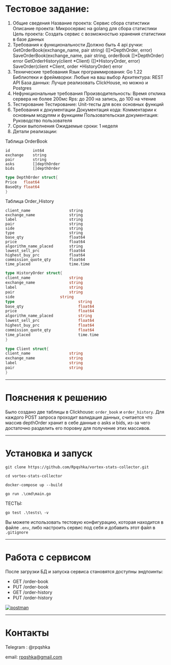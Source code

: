 
# Тестовое задание:
1. Общие сведения
   Название проекта: Сервис сбора статистики
   Описание проекта: Микросервис на golang для сбора статистики
   Цель проекта: Создать сервис с возможностью хранения статистики в базе данных
2. Требования к функциональности
   Должно быть 4 api ручки:
   GetOrderBook(exchange_name, pair string) ([]*DepthOrder, error)
   SaveOrderBook(exchange_name, pair string, orderBook []*DepthOrder) error
   GetOrderHistory(client *Client)  ([]*HistoryOrder, error)
   SaveOrder(client *Client, order *HistoryOrder) error
3. Технические требования
   Язык программирования: Go 1.22
   Библиотеки и фреймворки: Любые на ваш выбор
   Архитектура: REST API
   База данных:  Лучше реализовать ClickHouse, но можно и  Postgres
4. Нефункциональные требования
   Производительность: Время отклика сервера не более 200мс
   Rps: до 200 на запись, до 100 на чтение
5. Тестирование
   Тестирование: Unit-тесты для всех основных функций
6. Требования к документации
   Документация кода: Комментарии к основным модулям и функциям
   Пользовательская документация: Руководство пользователя
7. Сроки выполнения
   Ожидаемые сроки: 1 неделя
8. Детали реализации:

Таблица OrderBook
```
id          int64
exchange    string
pair        string
asks        []depthOrder
bids        []depthOrder
```

```go
type DepthOrder struct{
Price   float64
BaseQty float64
}
```

Таблица Order_History

```
client_name              	string
exchange_name   	        string
label		                string
pair  		                string
side    		            string
type                        string
base_qty                    float64
price                       float64
algorithm_name_placed       string
lowest_sell_prc             float64
highest_buy_prc             float64
commission_quote_qty        float64
time_placed                 time.time

```

```go
type HistoryOrder struct{
client_name              	string
exchange_name   	        string
label		                string
pair  		                string
side    		        string
type                            string
base_qty                        float64
price                           float64
algorithm_name_placed           string
lowest_sell_prc                 float64
highest_buy_prc                 float64
commission_quote_qty            float64
time_placed                     time.time
}
```
```go
type Client struct{
client_name              	string
exchange_name   	        string
label		                string
pair  		                string
}
```

--- 

# Пояснения к решению

Было создано две таблицы в Clickhouse: `order_book` и `order_history`.
Для каждого POST запроса проходит валидация данных,
считается что массив depthOrder хранит в себе данные о asks и bids,
из-за чего достаточно разделить его поровну для получение этих массивов. 

---

# Установка и запуск

```
git clone https://github.com/Rpqshka/vortex-stats-collector.git
```

```
cd vortex-stats-collector
```

```
docker-compose up --build
```
```
go run .\cmd\main.go
```


ТЕСТЫ:
```
go test .\tests\ -v 
```
Вы можете использовать тестовую конфигурацию, которая находится в файле ```.env```, либо настроить сервис под себя и добавить этот файл в ```.gitignore```

---

# Работа с сервисом

После загрузки БД и запуска сервиса становятся доступны эндпоинты:
- GET    /order-book          
- PUT    /order-book           
- GET    /order-history         
- PUT    /order-history   

[![postman](https://run.pstmn.io/button.svg)](https://app.getpostman.com/run-collection/24093475-af31a427-e343-465a-b073-b39d5edae9ff?action=collection%2Ffork&source=rip_markdown&collection-url=entityId%3D24093475-af31a427-e343-465a-b073-b39d5edae9ff%26entityType%3Dcollection%26workspaceId%3Db652d614-668b-484c-b035-be4525c69c9f)

---

# Контакты
Telegram : @rpqshka

email: rpqshka@gmail.com